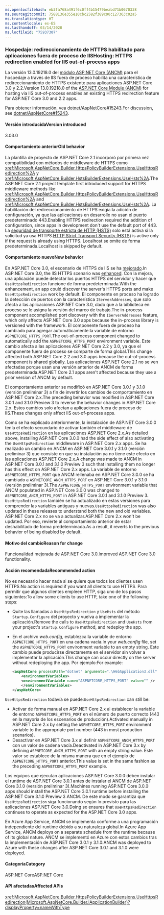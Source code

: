 ```yaml
---
ms.openlocfilehash: eb3fa768a491f6c0ff4b15479beabd71b0670338
ms.sourcegitcommit: 7588136e355e10cbc2582f389c90c127363c02a5
ms.translationtype: HT
ms.contentlocale: es-ES
ms.lasthandoff: 03/14/2020
ms.locfileid: "75937307"
---
```

### <a name="hosting-https-redirection-enabled-for-iis-out-of-process-apps"></a><span data-ttu-id="a2cad-101">Hospedaje: redireccionamiento de HTTPS habilitado para aplicaciones fuera de proceso de IIS</span><span class="sxs-lookup"><span data-stu-id="a2cad-101">Hosting: HTTPS redirection enabled for IIS out-of-process apps</span></span>

<span data-ttu-id="a2cad-102">La versión 13.0.19218.0 del [módulo ASP.NET Core (ANCM)](/aspnet/core/host-and-deploy/aspnet-core-module) para el hospedaje a través de IIS fuera de proceso habilita una característica de redireccionamiento de HTTPS existente para aplicaciones ASP.NET Core 3.0 y 2.2.</span><span class="sxs-lookup"><span data-stu-id="a2cad-102">Version 13.0.19218.0 of the [ASP.NET Core Module (ANCM)](/aspnet/core/host-and-deploy/aspnet-core-module) for hosting via IIS out-of-process enables an existing HTTPS redirection feature for ASP.NET Core 3.0 and 2.2 apps.</span></span>

<span data-ttu-id="a2cad-103">Para obtener información, vea [dotnet/AspNetCore#15243](https://github.com/dotnet/AspNetCore/issues/15243).</span><span class="sxs-lookup"><span data-stu-id="a2cad-103">For discussion, see [dotnet/AspNetCore#15243](https://github.com/dotnet/AspNetCore/issues/15243).</span></span>

#### <a name="version-introduced"></a><span data-ttu-id="a2cad-104">Versión introducida</span><span class="sxs-lookup"><span data-stu-id="a2cad-104">Version introduced</span></span>

<span data-ttu-id="a2cad-105">3.0</span><span class="sxs-lookup"><span data-stu-id="a2cad-105">3.0</span></span>

#### <a name="old-behavior"></a><span data-ttu-id="a2cad-106">Comportamiento anterior</span><span class="sxs-lookup"><span data-stu-id="a2cad-106">Old behavior</span></span>

<span data-ttu-id="a2cad-107">La plantilla de proyecto de ASP.NET Core 2.1 incorporó por primera vez compatibilidad con métodos de middleware de HTTPS como <xref:Microsoft.AspNetCore.Builder.HttpsPolicyBuilderExtensions.UseHttpsRedirection%2A> y <xref:Microsoft.AspNetCore.Builder.HstsBuilderExtensions.UseHsts%2A>.</span><span class="sxs-lookup"><span data-stu-id="a2cad-107">The ASP.NET Core 2.1 project template first introduced support for HTTPS middleware methods like <xref:Microsoft.AspNetCore.Builder.HttpsPolicyBuilderExtensions.UseHttpsRedirection%2A> and <xref:Microsoft.AspNetCore.Builder.HstsBuilderExtensions.UseHsts%2A>.</span></span> <span data-ttu-id="a2cad-108">La habilitación del redireccionamiento de HTTPS exigía la adición de configuración, ya que las aplicaciones en desarrollo no usan el puerto predeterminado 443.</span><span class="sxs-lookup"><span data-stu-id="a2cad-108">Enabling HTTPS redirection required the addition of configuration, since apps in development don't use the default port of 443.</span></span> <span data-ttu-id="a2cad-109">La [seguridad de transporte estricta de HTTP (HSTS)](https://cheatsheetseries.owasp.org/cheatsheets/HTTP_Strict_Transport_Security_Cheat_Sheet.html) solo está activa si la solicitud ya usa HTTPS.</span><span class="sxs-lookup"><span data-stu-id="a2cad-109">[HTTP Strict Transport Security (HSTS)](https://cheatsheetseries.owasp.org/cheatsheets/HTTP_Strict_Transport_Security_Cheat_Sheet.html) is active only if the request is already using HTTPS.</span></span> <span data-ttu-id="a2cad-110">Localhost se omite de forma predeterminada.</span><span class="sxs-lookup"><span data-stu-id="a2cad-110">Localhost is skipped by default.</span></span>

#### <a name="new-behavior"></a><span data-ttu-id="a2cad-111">Comportamiento nuevo</span><span class="sxs-lookup"><span data-stu-id="a2cad-111">New behavior</span></span>

<span data-ttu-id="a2cad-112">En ASP.NET Core 3.0, el escenario de HTTPS de IIS se ha [mejorado](https://github.com/dotnet/AspNetCore/pull/4685).</span><span class="sxs-lookup"><span data-stu-id="a2cad-112">In ASP.NET Core 3.0, the IIS HTTPS scenario was [enhanced](https://github.com/dotnet/AspNetCore/pull/4685).</span></span> <span data-ttu-id="a2cad-113">Con la mejora, una aplicación puede detectar los puertos HTTPS del servidor y hacer que `UseHttpsRedirection` funcione de forma predeterminada.</span><span class="sxs-lookup"><span data-stu-id="a2cad-113">With the enhancement, an app could discover the server's HTTPS ports and make `UseHttpsRedirection` work by default.</span></span> <span data-ttu-id="a2cad-114">El componente en proceso ha logrado la detección de puertos con la característica `IServerAddresses`, que solo afecta a las aplicaciones ASP.NET Core 3.0, dado que a la biblioteca en proceso se le asigna la versión del marco de trabajo.</span><span class="sxs-lookup"><span data-stu-id="a2cad-114">The in-process component accomplished port discovery with the `IServerAddresses` feature, which only affects ASP.NET Core 3.0 apps because the in-process library is versioned with the framework.</span></span> <span data-ttu-id="a2cad-115">El componente fuera de proceso ha cambiado para agregar automáticamente la variable de entorno `ASPNETCORE_HTTPS_PORT`.</span><span class="sxs-lookup"><span data-stu-id="a2cad-115">The out-of-process component changed to automatically add the `ASPNETCORE_HTTPS_PORT` environment variable.</span></span> <span data-ttu-id="a2cad-116">Este cambio afecta a las aplicaciones ASP.NET Core 2.2 y 3.0, ya que el componente fuera de proceso se comparte de forma global.</span><span class="sxs-lookup"><span data-stu-id="a2cad-116">This change affected both ASP.NET Core 2.2 and 3.0 apps because the out-of-process component is shared globally.</span></span> <span data-ttu-id="a2cad-117">Las aplicaciones ASP.NET Core 2.1 no se ven afectadas porque usan una versión anterior de ANCM de forma predeterminada.</span><span class="sxs-lookup"><span data-stu-id="a2cad-117">ASP.NET Core 2.1 apps aren't affected because they use a prior version of ANCM by default.</span></span>

<span data-ttu-id="a2cad-118">El comportamiento anterior se modificó en ASP.NET Core 3.0.1 y 3.1.0 (versión preliminar 3) a fin de invertir los cambios de comportamiento en ASP.NET Core 2.x.</span><span class="sxs-lookup"><span data-stu-id="a2cad-118">The preceding behavior was modified in ASP.NET Core 3.0.1 and 3.1.0 Preview 3 to reverse the behavior changes in ASP.NET Core 2.x.</span></span> <span data-ttu-id="a2cad-119">Estos cambios solo afectan a aplicaciones fuera de proceso de IIS.</span><span class="sxs-lookup"><span data-stu-id="a2cad-119">These changes only affect IIS out-of-process apps.</span></span>

<span data-ttu-id="a2cad-120">Como se ha explicado anteriormente, la instalación de ASP.NET Core 3.0.0 tenía el efecto secundario de activar también el middleware de `UseHttpsRedirection` en las aplicaciones ASP.NET Core 2.x.</span><span class="sxs-lookup"><span data-stu-id="a2cad-120">As detailed above, installing ASP.NET Core 3.0.0 had the side effect of also activating the `UseHttpsRedirection` middleware in ASP.NET Core 2.x apps.</span></span> <span data-ttu-id="a2cad-121">Se ha realizado un cambio en ANCM en ASP.NET Core 3.0.1 y 3.1.0 (versión preliminar 3) que consiste en que su instalación ya no tiene este efecto en las aplicaciones ASP.NET Core 2.x.</span><span class="sxs-lookup"><span data-stu-id="a2cad-121">A change was made to ANCM in ASP.NET Core 3.0.1 and 3.1.0 Preview 3 such that installing them no longer has this effect on ASP.NET Core 2.x apps.</span></span> <span data-ttu-id="a2cad-122">La variable de entorno `ASPNETCORE_HTTPS_PORT` que ANCM rellenaba en ASP.NET Core 3.0.0 se ha cambiado a `ASPNETCORE_ANCM_HTTPS_PORT` en ASP.NET Core 3.0.1 y 3.1.0 (versión preliminar 3).</span><span class="sxs-lookup"><span data-stu-id="a2cad-122">The `ASPNETCORE_HTTPS_PORT` environment variable that ANCM populated in ASP.NET Core 3.0.0 was changed to `ASPNETCORE_ANCM_HTTPS_PORT` in ASP.NET Core 3.0.1 and 3.1.0 Preview 3.</span></span> <span data-ttu-id="a2cad-123">`UseHttpsRedirection` también se ha actualizado en estas versiones para comprender las variables antiguas y nuevas.</span><span class="sxs-lookup"><span data-stu-id="a2cad-123">`UseHttpsRedirection` was also updated in these releases to understand both the new and old variables.</span></span> <span data-ttu-id="a2cad-124">ASP.NET Core 2.x no se va a actualizar.</span><span class="sxs-lookup"><span data-stu-id="a2cad-124">ASP.NET Core 2.x won't be updated.</span></span> <span data-ttu-id="a2cad-125">Por eso, revierte al comportamiento anterior de estar deshabilitado de forma predeterminada.</span><span class="sxs-lookup"><span data-stu-id="a2cad-125">As a result, it reverts to the previous behavior of being disabled by default.</span></span>

#### <a name="reason-for-change"></a><span data-ttu-id="a2cad-126">Motivo del cambio</span><span class="sxs-lookup"><span data-stu-id="a2cad-126">Reason for change</span></span>

<span data-ttu-id="a2cad-127">Funcionalidad mejorada de ASP.NET Core 3.0.</span><span class="sxs-lookup"><span data-stu-id="a2cad-127">Improved ASP.NET Core 3.0 functionality.</span></span>

#### <a name="recommended-action"></a><span data-ttu-id="a2cad-128">Acción recomendada</span><span class="sxs-lookup"><span data-stu-id="a2cad-128">Recommended action</span></span>

<span data-ttu-id="a2cad-129">No es necesario hacer nada si se quiere que todos los clientes usen HTTPS.</span><span class="sxs-lookup"><span data-stu-id="a2cad-129">No action is required if you want all clients to use HTTPS.</span></span> <span data-ttu-id="a2cad-130">Para permitir que algunos clientes empleen HTTP, siga uno de los pasos siguientes:</span><span class="sxs-lookup"><span data-stu-id="a2cad-130">To allow some clients to use HTTP, take one of the following steps:</span></span>

* <span data-ttu-id="a2cad-131">Quite las llamadas a `UseHttpsRedirection` y `UseHsts` del método `Startup.Configure` del proyecto y vuelva a implementar la aplicación.</span><span class="sxs-lookup"><span data-stu-id="a2cad-131">Remove the calls to `UseHttpsRedirection` and `UseHsts` from your project's `Startup.Configure` method, and redeploy the app.</span></span>
* <span data-ttu-id="a2cad-132">En el archivo *web.config*, establezca la variable de entorno `ASPNETCORE_HTTPS_PORT` en una cadena vacía.</span><span class="sxs-lookup"><span data-stu-id="a2cad-132">In your *web.config* file, set the `ASPNETCORE_HTTPS_PORT` environment variable to an empty string.</span></span> <span data-ttu-id="a2cad-133">Este cambio puede producirse directamente en el servidor sin volver a implementar la aplicación.</span><span class="sxs-lookup"><span data-stu-id="a2cad-133">This change can occur directly on the server without redeploying the app.</span></span> <span data-ttu-id="a2cad-134">Por ejemplo:</span><span class="sxs-lookup"><span data-stu-id="a2cad-134">For example:</span></span>

    ```xml
    <aspNetCore processPath="dotnet" arguments=".\WebApplication3.dll" stdoutLogEnabled="false" stdoutLogFile="\\?\%home%\LogFiles\stdout" >
        <environmentVariables>
        <environmentVariable name="ASPNETCORE_HTTPS_PORT" value="" />
        </environmentVariables>
    </aspNetCore>
    ```

<span data-ttu-id="a2cad-135">`UseHttpsRedirection` todavía se puede:</span><span class="sxs-lookup"><span data-stu-id="a2cad-135">`UseHttpsRedirection` can still be:</span></span>

* <span data-ttu-id="a2cad-136">Activar de forma manual en ASP.NET Core 2.x al establecer la variable de entorno `ASPNETCORE_HTTPS_PORT` en el número de puerto correcto (443 en la mayoría de los escenarios de producción).</span><span class="sxs-lookup"><span data-stu-id="a2cad-136">Activated manually in ASP.NET Core 2.x by setting the `ASPNETCORE_HTTPS_PORT` environment variable to the appropriate port number (443 in most production scenarios).</span></span>
* <span data-ttu-id="a2cad-137">Desactivar en ASP.NET Core 3.x al definir `ASPNETCORE_ANCM_HTTPS_PORT` con un valor de cadena vacía.</span><span class="sxs-lookup"><span data-stu-id="a2cad-137">Deactivated in ASP.NET Core 3.x by defining `ASPNETCORE_ANCM_HTTPS_PORT` with an empty string value.</span></span> <span data-ttu-id="a2cad-138">Este valor se establece de la misma manera que en el ejemplo de `ASPNETCORE_HTTPS_PORT` anterior.</span><span class="sxs-lookup"><span data-stu-id="a2cad-138">This value is set in the same fashion as the preceding `ASPNETCORE_HTTPS_PORT` example.</span></span>

<span data-ttu-id="a2cad-139">Los equipos que ejecutan aplicaciones ASP.NET Core 3.0.0 deben instalar el runtime de ASP.NET Core 3.0.1 antes de instalar el ANCM de ASP.NET Core 3.1.0 (versión preliminar 3).</span><span class="sxs-lookup"><span data-stu-id="a2cad-139">Machines running ASP.NET Core 3.0.0 apps should install the ASP.NET Core 3.0.1 runtime before installing the ASP.NET Core 3.1.0 Preview 3 ANCM.</span></span> <span data-ttu-id="a2cad-140">De este modo se garantiza que `UseHttpsRedirection` siga funcionando según lo previsto para las aplicaciones ASP.NET Core 3.0.</span><span class="sxs-lookup"><span data-stu-id="a2cad-140">Doing so ensures that `UseHttpsRedirection` continues to operate as expected for the ASP.NET Core 3.0 apps.</span></span>

<span data-ttu-id="a2cad-141">En Azure App Service, ANCM se implementa conforme a una programación independiente del runtime debido a su naturaleza global.</span><span class="sxs-lookup"><span data-stu-id="a2cad-141">In Azure App Service, ANCM deploys on a separate schedule from the runtime because of its global nature.</span></span> <span data-ttu-id="a2cad-142">ANCM se implementó en Azure con estos cambios tras la implementación de ASP.NET Core 3.0.1 y 3.1.0.</span><span class="sxs-lookup"><span data-stu-id="a2cad-142">ANCM was deployed to Azure with these changes after ASP.NET Core 3.0.1 and 3.1.0 were deployed.</span></span>

#### <a name="category"></a><span data-ttu-id="a2cad-143">Categoría</span><span class="sxs-lookup"><span data-stu-id="a2cad-143">Category</span></span>

<span data-ttu-id="a2cad-144">ASP.NET Core</span><span class="sxs-lookup"><span data-stu-id="a2cad-144">ASP.NET Core</span></span>

#### <a name="affected-apis"></a><span data-ttu-id="a2cad-145">API afectadas</span><span class="sxs-lookup"><span data-stu-id="a2cad-145">Affected APIs</span></span>

<xref:Microsoft.AspNetCore.Builder.HttpsPolicyBuilderExtensions.UseHttpsRedirection(Microsoft.AspNetCore.Builder.IApplicationBuilder)?displayProperty=nameWithType>

<!-- 

#### Affected APIs

`M:Microsoft.AspNetCore.Builder.HttpsPolicyBuilderExtensions.UseHttpsRedirection(Microsoft.AspNetCore.Builder.IApplicationBuilder)`

-->
